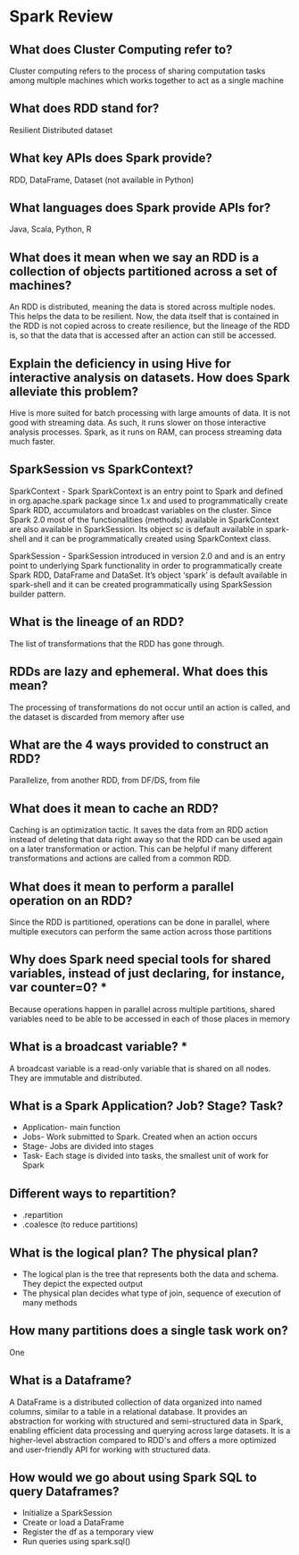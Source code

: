 # Spark Review

## What does Cluster Computing refer to?

Cluster computing refers to the process of sharing computation tasks among multiple machines which works together to act as a single machine

## What does RDD stand for?

Resilient Distributed dataset

## What key APIs does Spark provide?

RDD, DataFrame, Dataset (not available in Python)

## What languages does Spark provide APIs for?

Java, Scala, Python, R

## What does it mean when we say an RDD is a collection of objects partitioned across a set of machines?

An RDD is distributed, meaning the data is stored across multiple nodes. This helps the data to be resilient. Now, the data itself that is contained in the RDD is not copied across to create resilience, but the lineage of the RDD is, so that the data that is accessed after an action can still be accessed.

## Explain the deficiency in using Hive for interactive analysis on datasets. How does Spark alleviate this problem?

Hive is more suited for batch processing with large amounts of data. It is not good with streaming data. As such, it runs slower on those interactive analysis processes. Spark, as it runs on RAM, can process streaming data much faster.

## SparkSession vs SparkContext?

SparkContext
    - 	Spark SparkContext is an entry point to Spark and defined in org.apache.spark package since 1.x and used to programmatically create Spark RDD, accumulators and broadcast variables on the cluster. Since Spark 2.0 most of the functionalities (methods) available in SparkContext are also available in SparkSession. Its object sc is default available in spark-shell and it can be programmatically created using SparkContext class.

SparkSession
    -	SparkSession introduced in version 2.0 and and is an entry point to underlying Spark functionality in order to programmatically create Spark RDD, DataFrame and DataSet. It’s object ‘spark’ is default available in spark-shell and it can be created programmatically using SparkSession builder pattern.


## What is the lineage of an RDD?

The list of transformations that the RDD has gone through.

## RDDs are lazy and ephemeral. What does this mean?

The processing of transformations do not occur until an action is called, and the dataset is discarded from memory after use

## What are the 4 ways provided to construct an RDD?

Parallelize, from another RDD, from DF/DS, from file

## What does it mean to cache an RDD? 

Caching is an optimization tactic. It saves the data from an RDD action instead of deleting that data right away so that the RDD can be used again on a later transformation or action. This can be helpful if many different transformations and actions are called from a common RDD.

## What does it mean to perform a parallel operation on an RDD?

Since the RDD is partitioned, operations can be done in parallel, where multiple executors can perform the same action across those partitions

## Why does Spark need special tools for shared variables, instead of just declaring, for instance, var counter=0? * 

Because operations happen in parallel across multiple partitions, shared variables need to be able to be accessed in each of those places in memory

## What is a broadcast variable? *

A broadcast variable is a read-only variable that is shared on all nodes. They are immutable and distributed. 

## What is a Spark Application? Job? Stage? Task?

-	Application- main function 
-	Jobs- Work submitted to Spark. Created when an action occurs
-	Stage- Jobs are divided into stages
-	Task- Each stage is divided into tasks, the smallest unit of work for Spark


## Different ways to repartition?

-	.repartition
-	.coalesce (to reduce partitions)


## What is the logical plan?  The physical plan?

-	The logical plan is the tree that represents both the data and schema. They depict the expected output
-	The physical plan decides what type of join, sequence of execution of many methods


## How many partitions does a single task work on?

One

## What is a Dataframe?

A DataFrame is a distributed collection of data organized into named columns, similar to a table in a relational database. It provides an abstraction for working with structured and semi-structured data in Spark, enabling efficient data processing and querying across large datasets. It is a higher-level abstraction compared to RDD's and offers a more optimized and user-friendly API for working with structured data. 

## How would we go about using Spark SQL to query Dataframes?

- Initialize a SparkSession
- Create or load a DataFrame
- Register the df as a temporary view
- Run queries using spark.sql()

